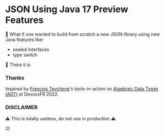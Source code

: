 JSON Using Java 17 Preview Features
===================================

🤔 What if one wanted to build from scratch a new JSON library using new Java features like:
- sealed interfaces
- type switch

🙂 There it is

### Thanks

Inspired by [Francois Teychene](https://github.com/fteychene/adt-java17-presentation)'s tools-in-action on [Algebraic Data Types (ADT)](https://cfp.devoxx.fr/2022/talk/UBH-4536/Type_algebrique_de_donnees_en_Java_17) at DevoxxFR 2022.

### DISCLAIMER

⚠ This is totally useless, do not use in production  ⚠

😉
